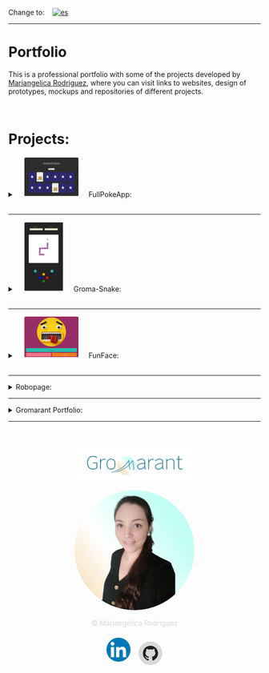 Change to:&nbsp; &nbsp; [![es](https://img.shields.io/badge/Language-Spanish-blue.svg)](README.es.md)

---

# Portfolio
This is a professional portfolio with some of the projects developed by <a href="https://www.linkedin.com/in/mariangelicarodriguezperez/" target="_blank">Mariangelica Rodriguez</a>, where you can visit links to websites, design of prototypes, mockups and repositories of different projects.

<br>

# Projects:

<details>
<summary>
&nbsp; &nbsp; <img src="src/assets/images/fullPokeApp_readme.svg" style="padding:1px; border-radius:4px; background-color:#FFF6F1;"/> &nbsp; &nbsp;
  FullPokeApp:
</summary>

<br>
<img src="src/assets/images/fullPokeApp_banner_img_small.svg" title="FullPokeApp" alt="FullPokeApp"/>

<br>

### Description:
Web application develop in React.js, SASS and Nextui.

### functions
  - Memory game
  - Search engine
  - Pokémon creation

### Project links
<p style="display:flex; flex-wrapp; wrapp; gap:24px; justify-content:center;">
<a href="https://github.com/Gromarant/fullPokeApp" title="visit FullPokeApp repository" target="_blank" style="display:flex; flex-wrapp; wrapp; gap:4px; justify-content:center; align-items:center; padding:8px 24px; border-radius:16px; background-color: #fcffff;color:#1e7b9d; font-weight:600;"><img src="src/assets/images/github_readme.svg"/>Repository</a>
<a href="https://fullpokeapp.netlify.app" title="Go to FullPokeApp web app" target="_blank" style="display:flex; flex-wrapp; wrapp; gap:4px; justify-content:center; align-items:center;padding:8px 24px; border-radius:16px; background-color: #fcffff;color:#1e7b9d; font-weight:600;"><img src="src/assets/images/web_readme.svg"/>Web</a></p>
</details>
<br>

---

<details>
<summary>
&nbsp; &nbsp; <img src="src/assets/images/gromaSnake_readme.svg" style="padding:1px; border-radius:4px; background-color:#FFF6F1;"/> &nbsp; &nbsp;
  Groma-Snake:
</summary>

<br>
<img src="src/assets/images/gromaSnake_banner_img_small.svg" title="Groma-Snake" alt="Groma-Snake"/>

<br>

### Description:
Game develop in HTML, CSS and JavaScript.

### functions
  - Snake game
  - Reset game
  - See points and score

### Project links
<p style="display:flex; flex-wrapp; wrapp; gap:24px; justify-content:center;">
<a href="https://www.figma.com/file/6SYeCJMoiDG8LZPKQ3QRyZ/GromaSnake?type=design&node-id=0-1&mode=design&t=taUbdkRK095LZ2Cp-0" title="visit FullPokeApp prototype" target="_blank" style="display:flex; flex-wrapp; wrapp; gap:4px; justify-content:center; align-items:center; padding:8px 24px; border-radius:16px; background-color: #fcffff;color:#1e7b9d; font-weight:600;"><img src="src/assets/images/prototype_readme.svg"/>Prototype</a>
<a href="https://github.com/Gromarant/GromaSnake" title="visit Groma-Snake repository" target="_blank" style="display:flex; flex-wrapp; wrapp; gap:4px; justify-content:center; align-items:center; padding:8px 24px; border-radius:16px; background-color: #fcffff;color:#1e7b9d; font-weight:600;"><img src="src/assets/images/github_readme.svg"/>Repository</a>
<a href="hhttps://gromarant.github.io/GromaSnake/" title="Go to Groma-Snake web app" target="_blank" style="display:flex; flex-wrapp; wrapp; gap:4px; justify-content:center; align-items:center; padding:8px 24px; border-radius:16px; background-color: #fcffff;color:#1e7b9d; font-weight:600;"><img src="src/assets/images/web_readme.svg"/>Web</a>
<a href="https://www.youtube.com/watch?v=hwLYrtQhLVI" title="See Groma-Snake video" target="_blank" style="display:flex; flex-wrapp; wrapp; gap:4px; justify-content:center; align-items:center;padding:8px 24px; border-radius:16px; background-color: #fcffff;color:#1e7b9d; font-weight:600;"><img src="src/assets/images/web_readme.svg"/>Video</a></p>
</details>
<br>

---

<details>
<summary>
&nbsp; &nbsp; <img src="src/assets/images/funFace_readme.svg" style="padding:1px; border-radius:4px; background-color:#FFF6F1;"/> &nbsp; &nbsp;
  FunFace:
</summary>

<br>
<img src="src/assets/images/funFace_banner_img_small.svg" title="Groma-FunFace" alt="FunFace"/>

<br>

### Description:
Static web page, build with HTML, CSS and JavaScript vanilla.

### functions
  - Display random emoji
  - Emoji selector

### Project links
<p style="display:flex; flex-wrapp; wrapp; gap:24px; justify-content:center;">
<a href="https://www.figma.com/proto/fV01fBdBQbbT5fScqf7ro1/FunFace?page-id=15%3A772&node-id=15-933&viewport=758%2C109%2C0.05&scaling=scale-down&starting-point-node-id=15%3A1603" title="visit FunFace prototype" target="_blank" style="display:flex; flex-wrapp; wrapp; gap:4px; justify-content:center; align-items:center; padding:8px 24px; border-radius:16px; background-color: #fcffff;color:#1e7b9d; font-weight:600;"><img src="src/assets/images/prototype_readme.svg"/>Prototype</a>
<a href="https://github.com/Gromarant/FunFace" title="visit FunFace repository" target="_blank" style="display:flex; flex-wrapp; wrapp; gap:4px; justify-content:center; align-items:center; padding:8px 24px; border-radius:16px; background-color: #fcffff;color:#1e7b9d; font-weight:600;"><img src="src/assets/images/github_readme.svg"/>Repository</a>
<a href="https://gromarant.github.io/FunFace/" title="Go to FunFace web app" target="_blank" style="display:flex; flex-wrapp; wrapp; gap:4px; justify-content:center; align-items:center; padding:8px 24px; border-radius:16px; background-color: #fcffff;color:#1e7b9d; font-weight:600;"><img src="src/assets/images/web_readme.svg"/>Web</a>
</details>
<br>

---

<details>
<summary>
  Robopage:
</summary>

<br>
Project image/Banner
<br>
<img src="src/assets/images/memoryPage.webp" title="memory game" alt="memory game"/>

<br>

### Description:
xxx

### functions
  - xxxxxxxxx
  - xxxxxxxxx

Project links
<p align="center"><a href="https://fullpokeapp.netlify.app" target="_blank">Visit app<img src="src/assets/images/play.webp" alt="Play icon" style="width:48px; height:48px;"/></a></p>
</details>

---

<details>
<summary>
  Gromarant Portfolio:
</summary>

<br>
Project image/Banner
<br>
<img src="src/assets/images/memoryPage.webp" title="memory game" alt="memory game"/>

<br>

### Description:
xxx

### functions
  - xxxxxxxxx
  - xxxxxxxxx

Project links
<p align="center"><a href="https://fullpokeapp.netlify.app" target="_blank">Visit app<img src="src/assets/images/play.webp" alt="Play icon" style="width:48px; height:48px;"/></a></p>
</details>


---

<br>

<p align="center"><a href="https://www.gromarant.com/"><img src="src/assets/images/logoGromarant-2023.webp" style="width:250px;" alt="Gromarant logo" title="Visit Gromarant portfolio page"/></a></p>
<p align="center"><img src="src/assets/images/profile_photo120.svg" style="border-radius:50%;" alt="Full Stack Developer | Mariangelica Rodriguez" title="Ver perfil de LinkedIn"/></p>
<p align="center" style="color: #D9D9D9">© Mariangelica Rodriguez</p>
<a href="https://www.linkedin.com/in/mariangelicarodriguezperez/">
<div style="display:flex; flex-wrap:wrap; justify-content:center; align-items:center; gap:16px; width:100%;"><img src="src/assets/images/linkedIn.webp" style="width:48px; height:48px" alt="linkedIn logo" title="See her LinkedIn profile"/></p>
</a>
<a href="https://github.com/Gromarant"><p align="center">
<img src="src/assets/images/githubLogo.webp" style="width:48px; height:48px; border-radius:50%" alt="Github logo" title="See her Github profile"/>
</p></a>